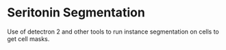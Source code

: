 # Seritonin Segmentation
Use of detectron 2 and other tools to run instance segmentation on cells to get cell masks.
